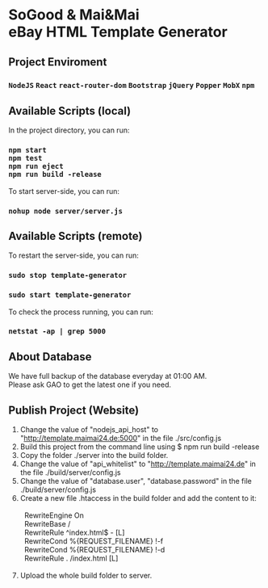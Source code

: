 # SoGood & Mai&Mai<br/>eBay HTML Template Generator

## Project Enviroment

### `NodeJS` `React` `react-router-dom` `Bootstrap` `jQuery` `Popper` `MobX` `npm`

## Available Scripts (local)

In the project directory, you can run:

### `npm start`<br/>`npm test`<br/>`npm run eject`<br/>`npm run build -release`

To start server-side, you can run:

### `nohup node server/server.js`

## Available Scripts (remote)

To restart the server-side, you can run:

### `sudo stop template-generator`
### `sudo start template-generator`

To check the process running, you can run:

### `netstat -ap | grep 5000`

## About Database

We have full backup of the database everyday at 01:00 AM.<br/>
Please ask GAO to get the latest one if you need.

## Publish Project (Website)

1. Change the value of "nodejs_api_host" to "http://template.maimai24.de:5000" in the file ./src/config.js
2. Build this project from the command line using $ npm run build -release
3. Copy the folder ./server into the build folder.
4. Change the value of "api_whitelist" to "http://template.maimai24.de" in the file ./build/server/config.js
5. Change the value of "database.user", "database.password" in the file ./build/server/config.js
6. Create a new file .htaccess in the build folder and add the content to it:<br/><br/>
&nbsp;&nbsp;RewriteEngine On<br/>
&nbsp;&nbsp;RewriteBase /<br/>
&nbsp;&nbsp;RewriteRule ^index\.html$ - [L]<br/>
&nbsp;&nbsp;RewriteCond %{REQUEST_FILENAME} !-f<br/>
&nbsp;&nbsp;RewriteCond %{REQUEST_FILENAME} !-d<br/>
&nbsp;&nbsp;RewriteRule . /index.html [L]<br/><br/>
7. Upload the whole build folder to server.
